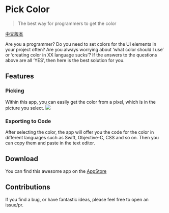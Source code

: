 # Pick Color
> The best way for programmers to get the color  

[中文版本](https://github.com/CaptainYukinoshitaHachiman/Pick-Color/blob/master/README_zh.md)

Are you a programmer? Do you need to set colors for the UI elements in your project often? Are you always worrying about ‘what color should I use’ or ‘creating color in XX language sucks’? If the answers to the questions above are all ‘YES’, then here is the best solution for you.

## Features

### Picking
Within this app, you can easily get the color from a pixel, which is in the picture you select.
![](https://user-images.githubusercontent.com/9763162/29748318-fc39e664-8b46-11e7-82ac-47530ecc5ee1.PNG)

### Exporting to Code
After selecting the color, the app will offer you the code for the color in different languages such as Swift, Objective-C, CSS and so on. Then you can copy them and paste in the text editor.

## Download
You can find this awesome app on the [AppStore](https://itunes.apple.com/us/app/pickcolor/id1205136568?mt=8)

## Contributions
If you find a bug, or have fantastic ideas, please feel free to open an issue/pr.
